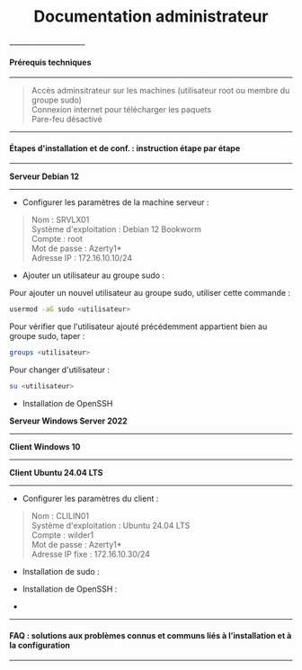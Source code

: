 <div align="center"><H1> Documentation administrateur </H1></div>
_____________________

#### Prérequis techniques
_____________________
> Accès adminsitrateur sur les machines (utilisateur root ou membre du groupe sudo)  
> Connexion internet pour télécharger les paquets  
> Pare-feu désactivé  

_____________________
#### Étapes d'installation et de conf. : instruction étape par étape
_____________________
**Serveur Debian 12**
_____________________
* Configurer les paramètres de la machine serveur :

>  Nom : SRVLX01  
>  Système d'exploitation : Debian 12 Bookworm  
>  Compte : root  
>  Mot de passe : Azerty1*  
>  Adresse IP : 172.16.10.10/24  


* Ajouter un utilisateur au groupe sudo :

Pour ajouter un nouvel utilisateur au groupe sudo, utiliser cette commande :

```bash
usermod -aG sudo <utilisateur>
```

Pour vérifier que l'utilisateur ajouté précédemment appartient bien au groupe sudo, taper :

```bash
groups <utilisateur>
```

Pour changer d'utilisateur :

```bash
su <utilisateur>
```

* Installation de OpenSSH

**Serveur Windows Server 2022**
_____________________


**Client Windows 10**
_____________________


**Client Ubuntu 24.04 LTS**
_____________________

* Configurer les paramètres du client :

 > Nom : CLILIN01  
 > Système d'exploitation : Ubuntu 24.04 LTS  
 > Compte : wilder1  
 > Mot de passe : Azerty1*  
 > Adresse IP fixe : 172.16.10.30/24  

  * Installation de sudo :
 
  * Installation de OpenSSH : 

  * 

_____________________
#### FAQ : solutions aux problèmes connus et communs liés à l’installation et à la configuration
_____________________
